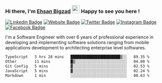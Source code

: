 ### Hi there, I'm <a href="https://ehsanbigzad.com" target="_blank">Ehsan Bigzad</a> <img src="https://media.giphy.com/media/hvRJCLFzcasrR4ia7z/giphy.gif" width="25px" height="25px"> Happy to see you here !

[![Linkedin Badge](https://img.shields.io/badge/-LinkedIn-0e76a8?style=flat-square&logo=Linkedin&logoColor=white)](https://linkedin.com/in/EhsanBigzad)
[![Website Badge](https://img.shields.io/badge/Website-3b5998?style=flat-square&logo=google-chrome&logoColor=white)](https://ehsanbigzad.com)
[![Twitter Badge](https://img.shields.io/badge/-Twitter-00acee?style=flat-square&logo=Twitter&logoColor=white)](https://twitter.com/EhsanBigzad)
[![Instagram Badge](https://img.shields.io/badge/-Instagram-e4405f?style=flat-square&logo=Instagram&logoColor=white)](https://instagram.com/ehsanbigzad/)
[![Facebook Badge](https://img.shields.io/badge/-Facebook-0088cc?style=flat-square&logo=Facebook&logoColor=white)](https://facebook.com/EhsanBigzad7)

I'm a Software Engineer with over 6 years of professional experience
in developing and implementing software solutions ranging from mobile applications development to architecting enterprise level softwares.

<!--START_SECTION:waka-->

```txt
TypeScript   3 hrs 28 mins   ██████████████████████▒░░   89.35 %
Other        11 mins         █▒░░░░░░░░░░░░░░░░░░░░░░░   04.80 %
Git Config   5 mins          ▓░░░░░░░░░░░░░░░░░░░░░░░░   02.53 %
JavaScript   5 mins          ▓░░░░░░░░░░░░░░░░░░░░░░░░   02.24 %
Markdown     1 min           ░░░░░░░░░░░░░░░░░░░░░░░░░   00.63 %
```

<!--END_SECTION:waka-->
